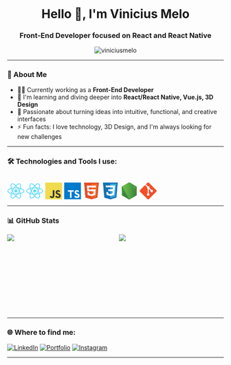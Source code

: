 <h1 align="center">Hello 👋, I'm Vinicius Melo</h1>
<h3 align="center">Front-End Developer focused on React and React Native</h3>

<p align="center">
  <img src="https://komarev.com/ghpvc/?username=ViniMelo-web-dev&label=Profile%20views&color=0e75b6&style=flat" alt="viniciusmelo" />
</p>

---

### 🚀 About Me

- 👨‍💻 Currently working as a **Front-End Developer**
- 🌱 I'm learning and diving deeper into **React/React Native, Vue.js, 3D Design**
- 🎯 Passionate about turning ideas into intuitive, functional, and creative interfaces
- ⚡ Fun facts: I love technology, 3D Design, and I'm always looking for new challenges

---

### 🛠️ Technologies and Tools I use:

<div style="display: inline_block"><br>
  <img align="center" alt="React" height="40" width="40" src="https://raw.githubusercontent.com/devicons/devicon/master/icons/react/react-original.svg">
  <img align="center" alt="React Native" height="40" width="40" src="https://raw.githubusercontent.com/devicons/devicon/master/icons/react/react-original.svg">
  <img align="center" alt="Javascript" height="40" width="40" src="https://raw.githubusercontent.com/devicons/devicon/master/icons/javascript/javascript-original.svg">
  <img align="center" alt="TypeScript" height="40" width="40" src="https://raw.githubusercontent.com/devicons/devicon/master/icons/typescript/typescript-original.svg">
  <img align="center" alt="HTML" height="40" width="40" src="https://raw.githubusercontent.com/devicons/devicon/master/icons/html5/html5-original.svg">
  <img align="center" alt="CSS" height="40" width="40" src="https://raw.githubusercontent.com/devicons/devicon/master/icons/css3/css3-original.svg">
  <img align="center" alt="Node.js" height="40" width="40" src="https://raw.githubusercontent.com/devicons/devicon/master/icons/nodejs/nodejs-original.svg">
  <img align="center" alt="Git" height="40" width="40" src="https://raw.githubusercontent.com/devicons/devicon/master/icons/git/git-original.svg">
</div>

---

### 📊 GitHub Stats

<div style="display: flex; gap: 16px; width: 100%;">
  <img height="180" style="flex: 1; min-width: 0;" src="https://github-readme-stats.vercel.app/api?username=ViniMelo-web-dev&show_icons=true&theme=tokyonight&count_private=true" />
  <img height="180" style="flex: 1; min-width: 0;" src="https://github-readme-stats.vercel.app/api/top-langs/?username=ViniMelo-web-dev&layout=compact&langs_count=8&theme=tokyonight" />
</div>

---

### 🌐 Where to find me:

[![LinkedIn](https://img.shields.io/badge/-LinkedIn-%230077B5?style=for-the-badge&logo=linkedin&logoColor=white)](https://www.linkedin.com/in/vin%C3%ADcius-melo-1748b9214/)
[![Portfolio](https://img.shields.io/badge/Portfolio-000?style=for-the-badge&logo=firefox&logoColor=white)](https://seuportfolio.com)
[![Instagram](https://img.shields.io/badge/-Instagram-%23E4405F?style=for-the-badge&logo=instagram&logoColor=white)](https://www.instagram.com/vini_meloow/?locale=us&hl=am-et)

---
